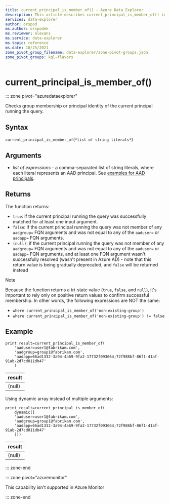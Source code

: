 ```yaml
---
title: current_principal_is_member_of() - Azure Data Explorer
description: This article describes current_principal_is_member_of() in Azure Data Explorer.
services: data-explorer
author: orspod
ms.author: orspodek
ms.reviewer: alexans
ms.service: data-explorer
ms.topic: reference
ms.date: 10/25/2021
zone_pivot_group_filename: data-explorer/zone-pivot-groups.json
zone_pivot_groups: kql-flavors
---
```

# current_principal_is_member_of()

::: zone pivot="azuredataexplorer"

Checks group membership or principal identity of the current principal running the query.

## Syntax

`current_principal_is_member_of`(`*list of string literals*`)

## Arguments

* *list of expressions* - a comma-separated list of string literals, where each literal represents an AAD principal. See [examples for AAD principals](../management/access-control/principals-and-identity-providers#aad-tenants.md).

## Returns
  
The function returns:
* `true`: if the current principal running the query was successfully matched for at least one input argument.
* `false`: if the current principal running the query was not member of any `aadgroup=` FQN arguments and was not equal to any of the `aaduser=` or `aadapp=` FQN arguments.
* `(null)`: if the current principal running the query was not member of any `aadgroup=` FQN arguments and was not equal to any of the `aaduser=` or `aadapp=` FQN arguments, and at least one FQN argument wasn't successfully resolved (wasn't present in Azure AD) - note that this return value is being gradually deprecated, and `false` will be returned instead

> [!NOTE]
> Because the function returns a tri-state value (`true`, `false`,  and `null`), it's important to rely only on positive return values to confirm successful membership. In other words, the following expressions are NOT the same:
> 
> * `where current_principal_is_member_of('non-existing-group')`
> * `where current_principal_is_member_of('non-existing-group') != false` 

## Example

<!-- csl: https://help.kusto.windows.net/Samples -->
```kusto
print result=current_principal_is_member_of(
    'aaduser=user1@fabrikam.com', 
    'aadgroup=group1@fabrikam.com',
    'aadapp=66ad1332-3a94-4a69-9fa2-17732f093664;72f988bf-86f1-41af-91ab-2d7cd011db47'
    )
```

| result |
|--------|
| (null) |

Using dynamic array instead of multiple arguments:

<!-- csl: https://help.kusto.windows.net/Samples -->
```kusto
print result=current_principal_is_member_of(
    dynamic([
    'aaduser=user1@fabrikam.com', 
    'aadgroup=group1@fabrikam.com',
    'aadapp=66ad1332-3a94-4a69-9fa2-17732f093664;72f988bf-86f1-41af-91ab-2d7cd011db47'
    ]))
```

| result |
|--------|
| (null) |

::: zone-end

::: zone pivot="azuremonitor"

This capability isn't supported in Azure Monitor

::: zone-end
